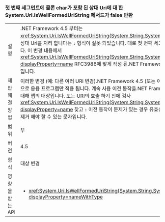 ### <a name="systemuriiswellformeduristring-method-returns-false-for-relative-uris-with-a-colon-char-in-first-segment"></a>첫 번째 세그먼트에 콜론 char가 포함 된 상대 Uri에 대 한 System.Uri.IsWellFormedUriString 메서드가 false 반환

|   |   |
|---|---|
|설명|.NET Framework 4.5 부터는 <xref:System.Uri.IsWellFormedUriString(System.String,System.UriKind)> 와 상대 Uri를 처리 합니다는 <code>:</code> 형식이 잘못 되었습니다. 대로 첫 번째 세그먼트에 있습니다. 이 변경 내용에서 <xref:System.Uri.IsWellFormedUriString(System.String,System.UriKind)?displayProperty=name> RFC3986에 맞게 작성 된.NET Framework 4.0의 동작입니다.|
|제안 해결 방법|이러한 변경 (예: 다른 여러 URI 변경).NET Framework 4.5 (또는 이후 버전)을 대상으로 응용 프로그램만 적용 됩니다. 계속 사용 이전 동작을.NET Framework 4.0에 대해 앱의 대상입니다. 또는 URI의 호출 하기 전에 검사 <xref:System.Uri.IsWellFormedUriString(System.String,System.UriKind)?displayProperty=name> 찾고 <code>:</code> 이전 동작이 문제가 있는 경우 유효성 검사를 위해 제거 해야 할 수 있는 문자입니다.|
|범위|부|
|버전|4.5|
|형식|대상 변경|
|영향을 받는 API|<ul><li><xref:System.Uri.IsWellFormedUriString(System.String,System.UriKind)?displayProperty=nameWithType></li></ul>|

